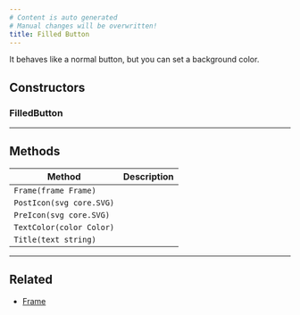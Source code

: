 ```yaml
---
# Content is auto generated
# Manual changes will be overwritten!
title: Filled Button
---
```

It behaves like a normal button, but you can set a background color.

## Constructors
### FilledButton

---
## Methods
| Method | Description |
|--------| ------------|
| `Frame(frame Frame)` |  |
| `PostIcon(svg core.SVG)` |  |
| `PreIcon(svg core.SVG)` |  |
| `TextColor(color Color)` |  |
| `Title(text string)` |  |
---
## Related

- [Frame](../../layout/frame/)
